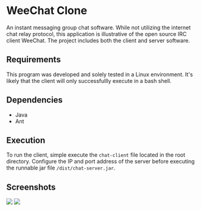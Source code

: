 # WeeChat Clone
An instant messaging group chat software. While not utilizing the internet chat relay protocol, this application is illustrative of the open source IRC client WeeChat. The project includes both the client and server software.

## Requirements
This program was developed and solely tested in a Linux environment. It's likely that the client will only successfullly execute in a bash shell.
## Dependencies
- Java
- Ant
## Execution
To run the client, simple execute the `chat-client` file located in the root directory.
Configure the IP and port address of the server before executing the runnable jar file `/dist/chat-server.jar`.

## Screenshots
<img src="https://i.imgur.com/cKy7nQs.png">
<img src="https://i.imgur.com/GlYgPY3.png">
